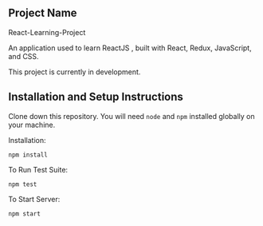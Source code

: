 ## Project Name

React-Learning-Project 

An application used to learn ReactJS , built with React, Redux, JavaScript, and CSS.

This project is currently in development. 

## Installation and Setup Instructions

Clone down this repository. You will need `node` and `npm` installed globally on your machine.  

Installation:

`npm install`  

To Run Test Suite:  

`npm test`  

To Start Server:

`npm start`  
